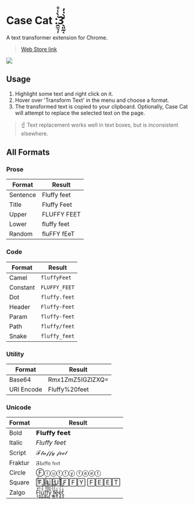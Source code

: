 # Case Cat :̭̼͉̹͑̀̾ͦ3̖͈̰͔̒̀̇̓

A text transformer extension for Chrome.

> [Web Store link](https://chrome.google.com/webstore/detail/case-cat/lglonldeanebhiaeocgeifacebknejjp)

![](https://img.shields.io/chrome-web-store/users/lglonldeanebhiaeocgeifacebknejjp)

## Usage

1. Highlight some text and right click on it.
1. Hover over 'Transform Text' in the menu and choose a format.
1. The transformed text is copied to your clipboard. Optionally, Case Cat will attempt to replace the selected text on the page.

> ☝️ Text replacement works well in text boxes, but is inconsistent elsewhere.

## All Formats

### Prose

| Format   | Result      |
| -------- | ----------- |
| Sentence | Fluffy feet |
| Title    | Fluffy Feet |
| Upper    | FLUFFY FEET |
| Lower    | fluffy feet |
| Random   | fluFFY fEeT |

### Code

| Format   | Result        |
| -------- | ------------- |
| Camel    | `fluffyFeet`  |
| Constant | `FLUFFY_FEET` |
| Dot      | `fluffy.feet` |
| Header   | `Fluffy-Feet` |
| Param    | `fluffy-feet` |
| Path     | `fluffy/feet` |
| Snake    | `fluffy_feet` |

### Utility

| Format     | Result           |
| ---------- | ---------------- |
| Base64     | Rmx1ZmZ5IGZlZXQ= |
| URI Encode | Fluffy%20feet    |

### Unicode

| Format  | Result      |
| ------- | ----------- |
| Bold    | 𝗙𝗹𝘂𝗳𝗳𝘆 𝗳𝗲𝗲𝘁 |
| Italic  | 𝘍𝘭𝘶𝘧𝘧𝘺 𝘧𝘦𝘦𝘵 |
| Script  | ℱ𝓁𝓊𝒻𝒻𝓎 𝒻ℯℯ𝓉 |
| Fraktur | 𝔉𝔩𝔲𝔣𝔣𝔶 𝔣𝔢𝔢𝔱 |
| Circle  | Ⓕⓛⓤⓕⓕⓨ ⓕⓔⓔⓣ |
| Square  | 🄵🄻🅄🄵🄵🅈 🄵🄴🄴🅃 |
| Zalgo   | F̧͉̪̉̆ͭͬ́ͯͤ͗͟l͍͖͓̖̟ͯ̀u̢̺̭͕̰͛̎͑̂̌ḟ͚̳̮̦͖ͣ̌̒͊ͧ͑ͭͅͅf̜͙̄͆ͮ͂ͣ̊y̼̲͓̬̠̑̎ͦ̔͂̍ͤ̀ ̪͈͍͎͍͚̺ͪ̂̒͡f̷̘̪̳̞̩͗ͯ̋ͥ̒ͭe̳͔̮͍̝̺̤̱̅̈́e̡̱̫̬̬͕̼͕̓̀́̂͋͋͌͊͢t̼̭̟̥͓̄͗ͬ̊ͮ |
